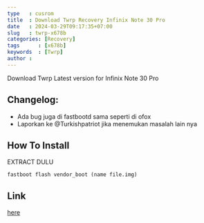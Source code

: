 ```yaml
---
type   : cusrom
title  : Download Twrp Recovery Infinix Note 30 Pro
date   : 2024-03-29T09:17:35+07:00
slug   : twrp-x678b
categories: [Recovery]
tags      : [x678b]
keywords  : [Twrp]
author : 
---
```


Download Twrp Latest version for Infinix Note 30 Pro

## Changelog: 
- Ada bug juga di fastbootd sama seperti di ofox
- Laporkan ke @Turkishpatriot  jika menemukan masalah lain nya

## How To Install
EXTRACT DULU

``fastboot flash vendor_boot (name file.img)``

## Link
[here](https://drive.google.com/file/d/1-Sg6BeH-jo6EpPYTQHQUeoD2jRAOw4a4/view?usp=drivesdk)
